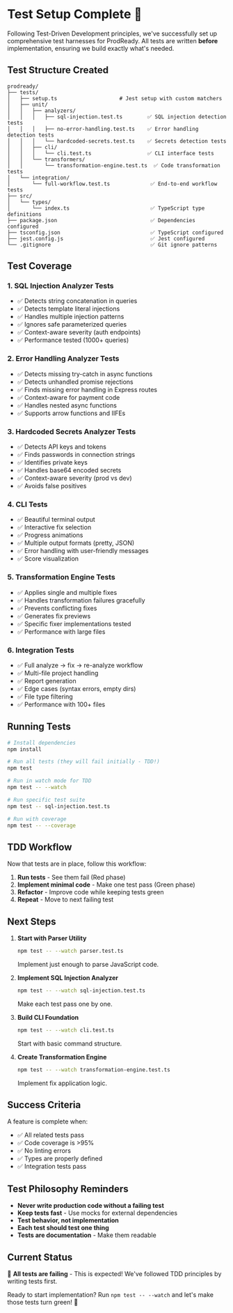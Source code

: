 # Test Setup Complete 🎉

Following Test-Driven Development principles, we've successfully set up comprehensive test harnesses for ProdReady. All tests are written **before** implementation, ensuring we build exactly what's needed.

## Test Structure Created

```
prodready/
├── tests/
│   ├── setup.ts                    # Jest setup with custom matchers
│   ├── unit/
│   │   ├── analyzers/
│   │   │   ├── sql-injection.test.ts        ✅ SQL injection detection tests
│   │   │   ├── no-error-handling.test.ts    ✅ Error handling detection tests
│   │   │   └── hardcoded-secrets.test.ts    ✅ Secrets detection tests
│   │   ├── cli/
│   │   │   └── cli.test.ts                  ✅ CLI interface tests
│   │   └── transformers/
│   │       └── transformation-engine.test.ts  ✅ Code transformation tests
│   └── integration/
│       └── full-workflow.test.ts             ✅ End-to-end workflow tests
├── src/
│   └── types/
│       └── index.ts                          ✅ TypeScript type definitions
├── package.json                              ✅ Dependencies configured
├── tsconfig.json                             ✅ TypeScript configured
├── jest.config.js                            ✅ Jest configured
└── .gitignore                                ✅ Git ignore patterns
```

## Test Coverage

### 1. SQL Injection Analyzer Tests
- ✅ Detects string concatenation in queries
- ✅ Detects template literal injections
- ✅ Handles multiple injection patterns
- ✅ Ignores safe parameterized queries
- ✅ Context-aware severity (auth endpoints)
- ✅ Performance tested (1000+ queries)

### 2. Error Handling Analyzer Tests
- ✅ Detects missing try-catch in async functions
- ✅ Detects unhandled promise rejections
- ✅ Finds missing error handling in Express routes
- ✅ Context-aware for payment code
- ✅ Handles nested async functions
- ✅ Supports arrow functions and IIFEs

### 3. Hardcoded Secrets Analyzer Tests
- ✅ Detects API keys and tokens
- ✅ Finds passwords in connection strings
- ✅ Identifies private keys
- ✅ Handles base64 encoded secrets
- ✅ Context-aware severity (prod vs dev)
- ✅ Avoids false positives

### 4. CLI Tests
- ✅ Beautiful terminal output
- ✅ Interactive fix selection
- ✅ Progress animations
- ✅ Multiple output formats (pretty, JSON)
- ✅ Error handling with user-friendly messages
- ✅ Score visualization

### 5. Transformation Engine Tests
- ✅ Applies single and multiple fixes
- ✅ Handles transformation failures gracefully
- ✅ Prevents conflicting fixes
- ✅ Generates fix previews
- ✅ Specific fixer implementations tested
- ✅ Performance with large files

### 6. Integration Tests
- ✅ Full analyze → fix → re-analyze workflow
- ✅ Multi-file project handling
- ✅ Report generation
- ✅ Edge cases (syntax errors, empty dirs)
- ✅ File type filtering
- ✅ Performance with 100+ files

## Running Tests

```bash
# Install dependencies
npm install

# Run all tests (they will fail initially - TDD!)
npm test

# Run in watch mode for TDD
npm test -- --watch

# Run specific test suite
npm test -- sql-injection.test.ts

# Run with coverage
npm test -- --coverage
```

## TDD Workflow

Now that tests are in place, follow this workflow:

1. **Run tests** - See them fail (Red phase)
2. **Implement minimal code** - Make one test pass (Green phase)
3. **Refactor** - Improve code while keeping tests green
4. **Repeat** - Move to next failing test

## Next Steps

1. **Start with Parser Utility**
   ```bash
   npm test -- --watch parser.test.ts
   ```
   Implement just enough to parse JavaScript code.

2. **Implement SQL Injection Analyzer**
   ```bash
   npm test -- --watch sql-injection.test.ts
   ```
   Make each test pass one by one.

3. **Build CLI Foundation**
   ```bash
   npm test -- --watch cli.test.ts
   ```
   Start with basic command structure.

4. **Create Transformation Engine**
   ```bash
   npm test -- --watch transformation-engine.test.ts
   ```
   Implement fix application logic.

## Success Criteria

A feature is complete when:
- ✅ All related tests pass
- ✅ Code coverage is >95%
- ✅ No linting errors
- ✅ Types are properly defined
- ✅ Integration tests pass

## Test Philosophy Reminders

- **Never write production code without a failing test**
- **Keep tests fast** - Use mocks for external dependencies
- **Test behavior, not implementation**
- **Each test should test one thing**
- **Tests are documentation** - Make them readable

## Current Status

🔴 **All tests are failing** - This is expected! We've followed TDD principles by writing tests first.

Ready to start implementation? Run `npm test -- --watch` and let's make those tests turn green! 🚀
